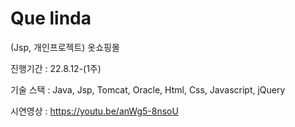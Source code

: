 # Que linda
(Jsp, 개인프로젝트) 옷쇼핑몰

진행기간 : 22.8.12-(1주)

기술 스택 : Java, Jsp, Tomcat, Oracle, Html, Css, Javascript, jQuery

시연영상 : https://youtu.be/anWg5-8nsoU
